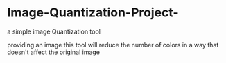 # Image-Quantization-Project-
a simple image Quantization tool 

providing an image this tool will reduce the number of colors in a way that doesn't affect the original image 
